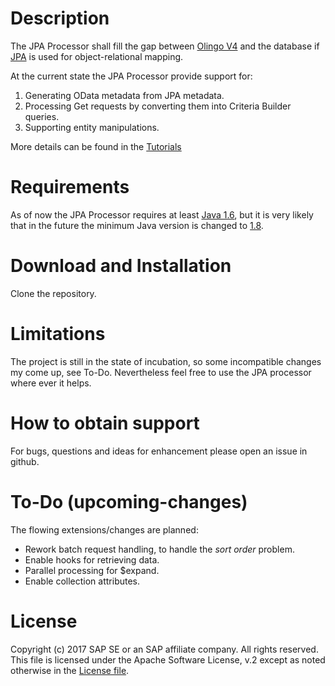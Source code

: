 # Description
The JPA Processor shall fill the gap between [Olingo V4](https://olingo.apache.org/doc/odata4/index.html) and the database if [JPA](https://en.wikipedia.org/wiki/Java_Persistence_API) is used for object-relational mapping.

At the current state the JPA Processor provide support for:  
1. Generating OData metadata from JPA metadata.  
2. Processing Get requests by converting them into Criteria Builder queries.  
3. Supporting entity manipulations. 
 
More details can be found in the [Tutorials](/jpa-tutorial/Tutorials/Introduction/Introduction.md)    

# Requirements
As of now the JPA Processor requires at least [Java 1.6](http://www.oracle.com/technetwork/java/javase/downloads/jdk6downloads-1902814.html), but it is very likely that in the future the minimum Java version is changed to [1.8](http://www.oracle.com/technetwork/java/javase/downloads/jdk8-downloads-2133151.html).

# Download and Installation
Clone the repository.

# Limitations
The project is still in the state of incubation, so some incompatible changes my come up, see To-Do. Nevertheless feel free to use the JPA processor where ever it helps.

# How to obtain support
For bugs, questions and ideas for enhancement please open an issue in github.

# To-Do (upcoming-changes)
The flowing extensions/changes are planned:

* Rework batch request handling, to handle the _sort order_ problem. 
* Enable hooks for retrieving data.  
* Parallel processing for $expand. 
* Enable collection attributes.   


# License
Copyright (c) 2017 SAP SE or an SAP affiliate company. All rights reserved.    
This file is licensed under the Apache Software License, v.2 except as noted otherwise in the [License file](/LICENSE.txt).

